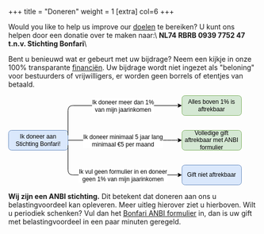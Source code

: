 +++
title = "Doneren"
weight = 1
[extra]
col=6
+++
<p>Would you like to help us improve our <a href="@/doelvisie/_index.md">doelen</a> te bereiken? U kunt ons helpen door een donatie over te maken naar:\
<strong>NL74 RBRB 0939 7752 47 t.n.v. Stichting Bonfari</strong>\</p>
<p>Bent u benieuwd wat er gebeurt met uw bijdrage? Neem een kijkje in onze 100% transparante <a href="/type/financien">financiën</a>. Uw bijdrage wordt niet ingezet als "beloning" voor bestuurders of vrijwilligers, er worden geen borrels of etentjes van betaald. </p>
<p><svg xmlns="http://www.w3.org/2000/svg" xmlns:xlink="http://www.w3.org/1999/xlink" version="1.1" width="471px" viewBox="-0.5 -0.5 471 181" style="max-width:100%;max-height:181px;"><defs/><g><rect x="0" y="70" width="120" height="40" rx="6" ry="6" fill="#dae8fc" stroke="#6c8ebf" pointer-events="all"/><g transform="translate(-0.5 -0.5)"><switch><foreignObject style="overflow: visible; text-align: left;" pointer-events="none" width="100%" height="100%" requiredFeatures="http://www.w3.org/TR/SVG11/feature#Extensibility"><div xmlns="http://www.w3.org/1999/xhtml" style="display: flex; align-items: unsafe center; justify-content: unsafe center; width: 118px; height: 1px; padding-top: 90px; margin-left: 1px;"><div style="box-sizing: border-box; font-size: 0; text-align: center; "><div style="display: inline-block; font-size: 12px; font-family: Helvetica; color: #000000; line-height: 1.2; pointer-events: all; white-space: normal; word-wrap: normal; ">Ik doneer aan Stichting Bonfari!</div></div></div></foreignObject><text x="60" y="94" fill="#000000" font-family="Helvetica" font-size="12px" text-anchor="middle">Ik doneer aan Sticht...</text></switch></g><rect x="350" y="0" width="120" height="40" rx="6" ry="6" fill="#d5e8d4" stroke="#82b366" pointer-events="all"/><g transform="translate(-0.5 -0.5)"><switch><foreignObject style="overflow: visible; text-align: left;" pointer-events="none" width="100%" height="100%" requiredFeatures="http://www.w3.org/TR/SVG11/feature#Extensibility"><div xmlns="http://www.w3.org/1999/xhtml" style="display: flex; align-items: unsafe center; justify-content: unsafe center; width: 118px; height: 1px; padding-top: 20px; margin-left: 351px;"><div style="box-sizing: border-box; font-size: 0; text-align: center; "><div style="display: inline-block; font-size: 12px; font-family: Helvetica; color: #000000; line-height: 1.2; pointer-events: all; white-space: normal; word-wrap: normal; ">Alles boven 1% is aftrekbaar</div></div></div></foreignObject><text x="410" y="24" fill="#000000" font-family="Helvetica" font-size="12px" text-anchor="middle">Alles boven 1% is af...</text></switch></g><path d="M 120 80 L 120 30 Q 120 20 130 20 L 343.63 20" fill="none" stroke="#000000" stroke-miterlimit="10" pointer-events="stroke"/><path d="M 348.88 20 L 341.88 23.5 L 343.63 20 L 341.88 16.5 Z" fill="#000000" stroke="#000000" stroke-miterlimit="10" pointer-events="all"/><g transform="translate(-0.5 -0.5)"><switch><foreignObject style="overflow: visible; text-align: left;" pointer-events="none" width="100%" height="100%" requiredFeatures="http://www.w3.org/TR/SVG11/feature#Extensibility"><div xmlns="http://www.w3.org/1999/xhtml" style="display: flex; align-items: unsafe center; justify-content: unsafe center; width: 1px; height: 1px; padding-top: 21px; margin-left: 231px;"><div style="box-sizing: border-box; font-size: 0; text-align: center; "><div style="display: inline-block; font-size: 12px; font-family: Helvetica; color: #000000; line-height: 1.2; pointer-events: all; background-color: #ffffff; white-space: nowrap; "><div style="font-size: 12px">Ik doneer meer dan 1% <br style="font-size: 12px" /></div><div style="font-size: 12px">van mijn jaarinkomen</div></div></div></div></foreignObject><text x="231" y="24" fill="#000000" font-family="Helvetica" font-size="12px" text-anchor="middle">Ik doneer meer dan 1%...</text></switch></g><rect x="350" y="70" width="120" height="40" rx="6" ry="6" fill="#d5e8d4" stroke="#82b366" pointer-events="all"/><g transform="translate(-0.5 -0.5)"><switch><foreignObject style="overflow: visible; text-align: left;" pointer-events="none" width="100%" height="100%" requiredFeatures="http://www.w3.org/TR/SVG11/feature#Extensibility"><div xmlns="http://www.w3.org/1999/xhtml" style="display: flex; align-items: unsafe center; justify-content: unsafe center; width: 118px; height: 1px; padding-top: 90px; margin-left: 351px;"><div style="box-sizing: border-box; font-size: 0; text-align: center; "><div style="display: inline-block; font-size: 12px; font-family: Helvetica; color: #000000; line-height: 1.2; pointer-events: all; white-space: normal; word-wrap: normal; ">Volledige gift aftrekbaar met ANBI formulier</div></div></div></foreignObject><text x="410" y="94" fill="#000000" font-family="Helvetica" font-size="12px" text-anchor="middle">Volledige gift aftre...</text></switch></g><path d="M 120 90 L 320 90 Q 330 90 336.82 90 L 343.63 90" fill="none" stroke="#000000" stroke-miterlimit="10" pointer-events="stroke"/><path d="M 348.88 90 L 341.88 93.5 L 343.63 90 L 341.88 86.5 Z" fill="#000000" stroke="#000000" stroke-miterlimit="10" pointer-events="all"/><g transform="translate(-0.5 -0.5)"><switch><foreignObject style="overflow: visible; text-align: left;" pointer-events="none" width="100%" height="100%" requiredFeatures="http://www.w3.org/TR/SVG11/feature#Extensibility"><div xmlns="http://www.w3.org/1999/xhtml" style="display: flex; align-items: unsafe center; justify-content: unsafe center; width: 1px; height: 1px; padding-top: 91px; margin-left: 231px;"><div style="box-sizing: border-box; font-size: 0; text-align: center; "><div style="display: inline-block; font-size: 12px; font-family: Helvetica; color: #000000; line-height: 1.2; pointer-events: all; background-color: #ffffff; white-space: nowrap; "><div style="font-size: 12px">Ik doneer minimaal 5 jaar lang <br style="font-size: 12px" /></div><div style="font-size: 12px">minimaal €5 per maand</div></div></div></div></foreignObject><text x="231" y="94" fill="#000000" font-family="Helvetica" font-size="12px" text-anchor="middle">Ik doneer minimaal 5 jaar lang...</text></switch></g><rect x="350" y="140" width="120" height="40" rx="6" ry="6" fill="#dae8fc" stroke="#6c8ebf" pointer-events="all"/><g transform="translate(-0.5 -0.5)"><switch><foreignObject style="overflow: visible; text-align: left;" pointer-events="none" width="100%" height="100%" requiredFeatures="http://www.w3.org/TR/SVG11/feature#Extensibility"><div xmlns="http://www.w3.org/1999/xhtml" style="display: flex; align-items: unsafe center; justify-content: unsafe center; width: 118px; height: 1px; padding-top: 160px; margin-left: 351px;"><div style="box-sizing: border-box; font-size: 0; text-align: center; "><div style="display: inline-block; font-size: 12px; font-family: Helvetica; color: #000000; line-height: 1.2; pointer-events: all; white-space: normal; word-wrap: normal; ">Gift niet aftrekbaar</div></div></div></foreignObject><text x="410" y="164" fill="#000000" font-family="Helvetica" font-size="12px" text-anchor="middle">Gift niet aftrekbaar</text></switch></g><path d="M 120 100 L 120 150 Q 120 160 130 160 L 343.63 160" fill="none" stroke="#000000" stroke-miterlimit="10" pointer-events="stroke"/><path d="M 348.88 160 L 341.88 163.5 L 343.63 160 L 341.88 156.5 Z" fill="#000000" stroke="#000000" stroke-miterlimit="10" pointer-events="all"/><g transform="translate(-0.5 -0.5)"><switch><foreignObject style="overflow: visible; text-align: left;" pointer-events="none" width="100%" height="100%" requiredFeatures="http://www.w3.org/TR/SVG11/feature#Extensibility"><div xmlns="http://www.w3.org/1999/xhtml" style="display: flex; align-items: unsafe center; justify-content: unsafe center; width: 1px; height: 1px; padding-top: 161px; margin-left: 231px;"><div style="box-sizing: border-box; font-size: 0; text-align: center; "><div style="display: inline-block; font-size: 12px; font-family: Helvetica; color: #000000; line-height: 1.2; pointer-events: all; background-color: #ffffff; white-space: nowrap; "><div style="font-size: 12px">Ik vul geen formulier in en doneer <br style="font-size: 12px" /></div><div style="font-size: 12px">geen 1% van mijn jaarinkomen</div></div></div></div></foreignObject><text x="231" y="164" fill="#000000" font-family="Helvetica" font-size="12px" text-anchor="middle">Ik vul geen formulier in en doneer...</text></switch></g></g><switch><g requiredFeatures="http://www.w3.org/TR/SVG11/feature#Extensibility"/><a transform="translate(0,-5)" xlink:href="https://desk.draw.io/support/solutions/articles/16000042487" target="_blank"><text text-anchor="middle" font-size="10px" x="50%" y="100%">Viewer does not support full SVG 1.1</text></a></switch></svg></p>
<p><strong>Wij zijn een ANBI stichting.</strong> Dit betekent dat doneren aan ons u belastingvoordeel kan opleveren. Meer uitleg hierover ziet u hierboven. Wilt u periodiek schenken? Vul dan het <a href="javascript:void(0);" class="lightbox-91356194644362" style="cursor:pointer">Bonfari ANBI formulier</a> in, dan is uw gift met belastingvoordeel in een paar minuten geregeld.</p>
<script src="https://form.jotformeu.com/static/feedback2.js" type="text/javascript"></script>
<script type="text/javascript"> var JFL_91356194644362 = new JotformFeedback({ formId: '91356194644362', base: 'https://form.jotformeu.com/', windowTitle: 'Bonfari ANBI formulier', background: '#FFA500', fontColor: '#FFFFFF', type: 'false', height: 700, width: 900, openOnLoad: false }); </script>